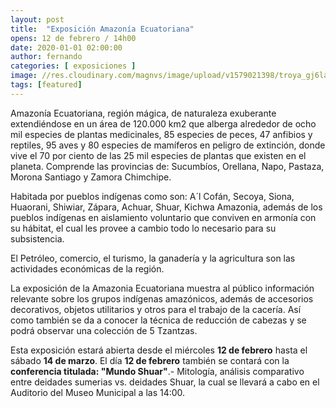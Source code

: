 ```yaml
---
layout: post
title:  "Exposición Amazonía Ecuatoriana"
opens: 12 de febrero / 14h00
date: 2020-01-01 02:00:00
author: fernando
categories: [ exposiciones ]
image: //res.cloudinary.com/magnvs/image/upload/v1579021398/troya_gj6la6.jpg
tags: [featured]
---
```

Amazonía Ecuatoriana, región mágica, de naturaleza exuberante extendiéndose en un área de 120.000 km2 que alberga alrededor de ocho mil especies de plantas medicinales, 85 especies de peces, 47 anfibios y reptiles, 95 aves y 80 especies de mamíferos en peligro de extinción, donde vive el 70 por ciento de las 25 mil especies de plantas que existen en el planeta. Comprende las provincias de: Sucumbíos, Orellana, Napo, Pastaza, Morona Santiago y Zamora Chimchipe.  

Habitada por pueblos indígenas como son: A´l Cofán, Secoya, Siona, Huaorani, Shiwiar, Zápara, Achuar, Shuar, Kichwa Amazonia, además de los pueblos indígenas en aislamiento voluntario que conviven en armonía con su hábitat, el cual les provee a cambio todo lo necesario para su subsistencia.  

El Petróleo, comercio, el turismo, la ganadería y la agricultura son las actividades económicas de la región.  

La exposición de la Amazonia Ecuatoriana muestra al público información relevante sobre los grupos indígenas amazónicos, además de accesorios decorativos, objetos utilitarios y otros para el trabajo de la cacería. Así como también se da a conocer la técnica de reducción de cabezas y se podrá observar una colección de 5 Tzantzas.  

Esta exposición estará abierta desde el miércoles **12 de febrero** hasta el sábado **14 de marzo**. El día **12 de febrero** también se contará con la **conferencia titulada: "Mundo Shuar"**.- Mitología, análisis comparativo entre deidades sumerias vs. deidades Shuar, la cual se llevará a cabo en el Auditorio del Museo Municipal a las 14:00. 

